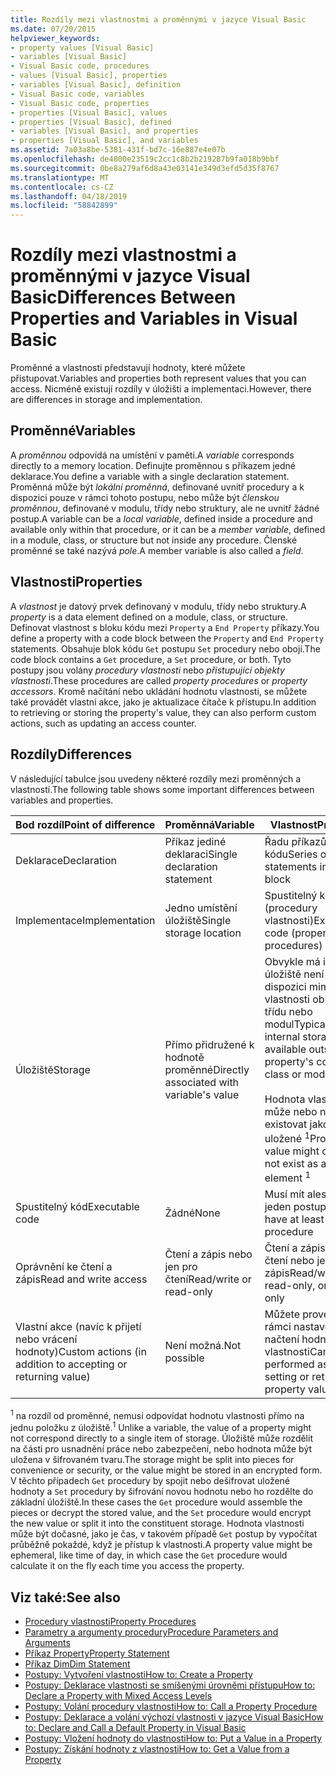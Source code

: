 ```yaml
---
title: Rozdíly mezi vlastnostmi a proměnnými v jazyce Visual Basic
ms.date: 07/20/2015
helpviewer_keywords:
- property values [Visual Basic]
- variables [Visual Basic]
- Visual Basic code, procedures
- values [Visual Basic], properties
- variables [Visual Basic], definition
- Visual Basic code, variables
- Visual Basic code, properties
- properties [Visual Basic], values
- properties [Visual Basic], defined
- variables [Visual Basic], and properties
- properties [Visual Basic], and variables
ms.assetid: 7a03a8be-5381-431f-bd7c-16e887e4e07b
ms.openlocfilehash: de4800e23519c2cc1c8b2b219287b9fa018b9bbf
ms.sourcegitcommit: 0be8a279af6d8a43e03141e349d3efd5d35f8767
ms.translationtype: MT
ms.contentlocale: cs-CZ
ms.lasthandoff: 04/18/2019
ms.locfileid: "58842899"
---
```

# <a name="differences-between-properties-and-variables-in-visual-basic"></a><span data-ttu-id="1bfed-102">Rozdíly mezi vlastnostmi a proměnnými v jazyce Visual Basic</span><span class="sxs-lookup"><span data-stu-id="1bfed-102">Differences Between Properties and Variables in Visual Basic</span></span>
<span data-ttu-id="1bfed-103">Proměnné a vlastnosti představují hodnoty, které můžete přistupovat.</span><span class="sxs-lookup"><span data-stu-id="1bfed-103">Variables and properties both represent values that you can access.</span></span> <span data-ttu-id="1bfed-104">Nicméně existují rozdíly v úložišti a implementaci.</span><span class="sxs-lookup"><span data-stu-id="1bfed-104">However, there are differences in storage and implementation.</span></span>  
  
## <a name="variables"></a><span data-ttu-id="1bfed-105">Proměnné</span><span class="sxs-lookup"><span data-stu-id="1bfed-105">Variables</span></span>  
 <span data-ttu-id="1bfed-106">A *proměnnou* odpovídá na umístění v paměti.</span><span class="sxs-lookup"><span data-stu-id="1bfed-106">A *variable* corresponds directly to a memory location.</span></span> <span data-ttu-id="1bfed-107">Definujte proměnnou s příkazem jedné deklarace.</span><span class="sxs-lookup"><span data-stu-id="1bfed-107">You define a variable with a single declaration statement.</span></span> <span data-ttu-id="1bfed-108">Proměnná může být *lokální proměnná*, definované uvnitř procedury a k dispozici pouze v rámci tohoto postupu, nebo může být *členskou proměnnou*, definované v modulu, třídy nebo struktury, ale ne uvnitř žádné postup.</span><span class="sxs-lookup"><span data-stu-id="1bfed-108">A variable can be a *local variable*, defined inside a procedure and available only within that procedure, or it can be a *member variable*, defined in a module, class, or structure but not inside any procedure.</span></span> <span data-ttu-id="1bfed-109">Členské proměnné se také nazývá *pole*.</span><span class="sxs-lookup"><span data-stu-id="1bfed-109">A member variable is also called a *field*.</span></span>  
  
## <a name="properties"></a><span data-ttu-id="1bfed-110">Vlastnosti</span><span class="sxs-lookup"><span data-stu-id="1bfed-110">Properties</span></span>  
 <span data-ttu-id="1bfed-111">A *vlastnost* je datový prvek definovaný v modulu, třídy nebo struktury.</span><span class="sxs-lookup"><span data-stu-id="1bfed-111">A *property* is a data element defined on a module, class, or structure.</span></span> <span data-ttu-id="1bfed-112">Definovat vlastnost s bloku kódu mezi `Property` a `End Property` příkazy.</span><span class="sxs-lookup"><span data-stu-id="1bfed-112">You define a property with a code block between the `Property` and `End Property` statements.</span></span> <span data-ttu-id="1bfed-113">Obsahuje blok kódu `Get` postupu `Set` procedury nebo obojí.</span><span class="sxs-lookup"><span data-stu-id="1bfed-113">The code block contains a `Get` procedure, a `Set` procedure, or both.</span></span> <span data-ttu-id="1bfed-114">Tyto postupy jsou volány *procedury vlastnosti* nebo *přistupující objekty vlastnosti*.</span><span class="sxs-lookup"><span data-stu-id="1bfed-114">These procedures are called *property procedures* or *property accessors*.</span></span> <span data-ttu-id="1bfed-115">Kromě načítání nebo ukládání hodnotu vlastnosti, se můžete také provádět vlastní akce, jako je aktualizace čítače k přístupu.</span><span class="sxs-lookup"><span data-stu-id="1bfed-115">In addition to retrieving or storing the property's value, they can also perform custom actions, such as updating an access counter.</span></span>  
  
## <a name="differences"></a><span data-ttu-id="1bfed-116">Rozdíly</span><span class="sxs-lookup"><span data-stu-id="1bfed-116">Differences</span></span>  
 <span data-ttu-id="1bfed-117">V následující tabulce jsou uvedeny některé rozdíly mezi proměnných a vlastností.</span><span class="sxs-lookup"><span data-stu-id="1bfed-117">The following table shows some important differences between variables and properties.</span></span>  
  
|<span data-ttu-id="1bfed-118">Bod rozdíl</span><span class="sxs-lookup"><span data-stu-id="1bfed-118">Point of difference</span></span>|<span data-ttu-id="1bfed-119">Proměnná</span><span class="sxs-lookup"><span data-stu-id="1bfed-119">Variable</span></span>|<span data-ttu-id="1bfed-120">Vlastnost</span><span class="sxs-lookup"><span data-stu-id="1bfed-120">Property</span></span>|  
|-------------------------|--------------|--------------|  
|<span data-ttu-id="1bfed-121">Deklarace</span><span class="sxs-lookup"><span data-stu-id="1bfed-121">Declaration</span></span>|<span data-ttu-id="1bfed-122">Příkaz jediné deklaraci</span><span class="sxs-lookup"><span data-stu-id="1bfed-122">Single declaration statement</span></span>|<span data-ttu-id="1bfed-123">Řadu příkazů v bloku kódu</span><span class="sxs-lookup"><span data-stu-id="1bfed-123">Series of statements in a code block</span></span>|  
|<span data-ttu-id="1bfed-124">Implementace</span><span class="sxs-lookup"><span data-stu-id="1bfed-124">Implementation</span></span>|<span data-ttu-id="1bfed-125">Jedno umístění úložiště</span><span class="sxs-lookup"><span data-stu-id="1bfed-125">Single storage location</span></span>|<span data-ttu-id="1bfed-126">Spustitelný kód (procedury vlastnosti)</span><span class="sxs-lookup"><span data-stu-id="1bfed-126">Executable code (property procedures)</span></span>|  
|<span data-ttu-id="1bfed-127">Úložiště</span><span class="sxs-lookup"><span data-stu-id="1bfed-127">Storage</span></span>|<span data-ttu-id="1bfed-128">Přímo přidružené k hodnotě proměnné</span><span class="sxs-lookup"><span data-stu-id="1bfed-128">Directly associated with variable's value</span></span>|<span data-ttu-id="1bfed-129">Obvykle má interní úložiště není k dispozici mimo vlastnosti obsahující třídu nebo modul</span><span class="sxs-lookup"><span data-stu-id="1bfed-129">Typically has internal storage not available outside the property's containing class or module</span></span><br /><br /> <span data-ttu-id="1bfed-130">Hodnota vlastnosti může nebo nemusí existovat jako prvek uložené <sup>1</sup></span><span class="sxs-lookup"><span data-stu-id="1bfed-130">Property's value might or might not exist as a stored element <sup>1</sup></span></span>|  
|<span data-ttu-id="1bfed-131">Spustitelný kód</span><span class="sxs-lookup"><span data-stu-id="1bfed-131">Executable code</span></span>|<span data-ttu-id="1bfed-132">Žádné</span><span class="sxs-lookup"><span data-stu-id="1bfed-132">None</span></span>|<span data-ttu-id="1bfed-133">Musí mít alespoň jeden postup</span><span class="sxs-lookup"><span data-stu-id="1bfed-133">Must have at least one procedure</span></span>|  
|<span data-ttu-id="1bfed-134">Oprávnění ke čtení a zápis</span><span class="sxs-lookup"><span data-stu-id="1bfed-134">Read and write access</span></span>|<span data-ttu-id="1bfed-135">Čtení a zápis nebo jen pro čtení</span><span class="sxs-lookup"><span data-stu-id="1bfed-135">Read/write or read-only</span></span>|<span data-ttu-id="1bfed-136">Čtení a zápis, jen pro čtení nebo jen pro zápis</span><span class="sxs-lookup"><span data-stu-id="1bfed-136">Read/write, read-only, or write-only</span></span>|  
|<span data-ttu-id="1bfed-137">Vlastní akce (navíc k přijetí nebo vrácení hodnoty)</span><span class="sxs-lookup"><span data-stu-id="1bfed-137">Custom actions (in addition to accepting or returning value)</span></span>|<span data-ttu-id="1bfed-138">Není možná.</span><span class="sxs-lookup"><span data-stu-id="1bfed-138">Not possible</span></span>|<span data-ttu-id="1bfed-139">Můžete provést v rámci nastavení nebo načtení hodnoty vlastnosti</span><span class="sxs-lookup"><span data-stu-id="1bfed-139">Can be performed as part of setting or retrieving property value</span></span>|  
  
 <span data-ttu-id="1bfed-140"><sup>1</sup> na rozdíl od proměnné, nemusí odpovídat hodnotu vlastnosti přímo na jednu položku z úložiště.</span><span class="sxs-lookup"><span data-stu-id="1bfed-140"><sup>1</sup> Unlike a variable, the value of a property might not correspond directly to a single item of storage.</span></span> <span data-ttu-id="1bfed-141">Úložiště může rozdělit na části pro usnadnění práce nebo zabezpečení, nebo hodnota může být uložena v šifrovaném tvaru.</span><span class="sxs-lookup"><span data-stu-id="1bfed-141">The storage might be split into pieces for convenience or security, or the value might be stored in an encrypted form.</span></span> <span data-ttu-id="1bfed-142">V těchto případech `Get` procedury by spojit nebo dešifrovat uložené hodnoty a `Set` procedury by šifrování novou hodnotu nebo ho rozdělte do základní úložiště.</span><span class="sxs-lookup"><span data-stu-id="1bfed-142">In these cases the `Get` procedure would assemble the pieces or decrypt the stored value, and the `Set` procedure would encrypt the new value or split it into the constituent storage.</span></span> <span data-ttu-id="1bfed-143">Hodnota vlastnosti může být dočasné, jako je čas, v takovém případě `Get` postup by vypočítat průběžně pokaždé, když je přístup k vlastnosti.</span><span class="sxs-lookup"><span data-stu-id="1bfed-143">A property value might be ephemeral, like time of day, in which case the `Get` procedure would calculate it on the fly each time you access the property.</span></span>  
  
## <a name="see-also"></a><span data-ttu-id="1bfed-144">Viz také:</span><span class="sxs-lookup"><span data-stu-id="1bfed-144">See also</span></span>

- [<span data-ttu-id="1bfed-145">Procedury vlastnosti</span><span class="sxs-lookup"><span data-stu-id="1bfed-145">Property Procedures</span></span>](./property-procedures.md)
- [<span data-ttu-id="1bfed-146">Parametry a argumenty procedury</span><span class="sxs-lookup"><span data-stu-id="1bfed-146">Procedure Parameters and Arguments</span></span>](./procedure-parameters-and-arguments.md)
- [<span data-ttu-id="1bfed-147">Příkaz Property</span><span class="sxs-lookup"><span data-stu-id="1bfed-147">Property Statement</span></span>](../../../../visual-basic/language-reference/statements/property-statement.md)
- [<span data-ttu-id="1bfed-148">Příkaz Dim</span><span class="sxs-lookup"><span data-stu-id="1bfed-148">Dim Statement</span></span>](../../../../visual-basic/language-reference/statements/dim-statement.md)
- [<span data-ttu-id="1bfed-149">Postupy: Vytvoření vlastnosti</span><span class="sxs-lookup"><span data-stu-id="1bfed-149">How to: Create a Property</span></span>](./how-to-create-a-property.md)
- [<span data-ttu-id="1bfed-150">Postupy: Deklarace vlastnosti se smíšenými úrovněmi přístupu</span><span class="sxs-lookup"><span data-stu-id="1bfed-150">How to: Declare a Property with Mixed Access Levels</span></span>](./how-to-declare-a-property-with-mixed-access-levels.md)
- [<span data-ttu-id="1bfed-151">Postupy: Volání procedury vlastnosti</span><span class="sxs-lookup"><span data-stu-id="1bfed-151">How to: Call a Property Procedure</span></span>](./how-to-call-a-property-procedure.md)
- [<span data-ttu-id="1bfed-152">Postupy: Deklarace a volání výchozí vlastnosti v jazyce Visual Basic</span><span class="sxs-lookup"><span data-stu-id="1bfed-152">How to: Declare and Call a Default Property in Visual Basic</span></span>](./how-to-declare-and-call-a-default-property.md)
- [<span data-ttu-id="1bfed-153">Postupy: Vložení hodnoty do vlastnosti</span><span class="sxs-lookup"><span data-stu-id="1bfed-153">How to: Put a Value in a Property</span></span>](./how-to-put-a-value-in-a-property.md)
- [<span data-ttu-id="1bfed-154">Postupy: Získání hodnoty z vlastnosti</span><span class="sxs-lookup"><span data-stu-id="1bfed-154">How to: Get a Value from a Property</span></span>](./how-to-get-a-value-from-a-property.md)
